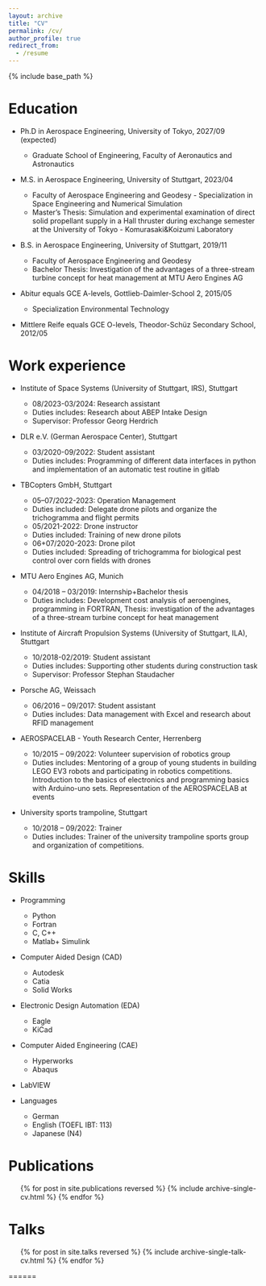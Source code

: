 ```yaml
---
layout: archive
title: "CV"
permalink: /cv/
author_profile: true
redirect_from:
  - /resume
---
```


{% include base_path %}

Education
======
* Ph.D in Aerospace Engineering, University of Tokyo, 2027/09 (expected)
	* Graduate School of Engineering, Faculty of Aeronautics and Astronautics

* M.S. in Aerospace Engineering, University of Stuttgart, 2023/04 
	* Faculty of Aerospace Engineering and Geodesy - Specialization in Space Engineering and Numerical Simulation
	* Master’s Thesis: Simulation and experimental examination of direct solid propellant supply in a Hall thruster during exchange semester at the University of Tokyo - Komurasaki&Koizumi Laboratory

* B.S. in Aerospace Engineering, University of Stuttgart, 2019/11
	* Faculty of Aerospace Engineering and Geodesy 
	* Bachelor Thesis: Investigation of the advantages of a three-stream turbine concept for heat management at MTU Aero Engines AG

* Abitur equals GCE A-levels, Gottlieb-Daimler-School 2, 2015/05
	* Specialization Environmental Technology

* Mittlere Reife equals GCE O-levels, Theodor-Schüz Secondary School, 2012/05


Work experience
======
* Institute of Space Systems (University of Stuttgart, IRS), Stuttgart
	* 08/2023-03/2024: Research assistant
    * Duties includes: Research about ABEP Intake Design
	* Supervisor: Professor Georg Herdrich
  
* DLR e.V. (German Aerospace Center), Stuttgart
	* 03/2020-09/2022: Student assistant
    * Duties includes: Programming of different data interfaces in python and implementation of an automatic test routine in gitlab

* TBCopters GmbH, Stuttgart
	* 05–07/2022-2023: Operation Management
	* Duties included: Delegate drone pilots and organize the trichogramma and flight permits
	* 05/2021-2022: Drone instructor
	* Duties included: Training of new drone pilots
	* 06+07/2020-2023: Drone pilot
	* Duties included: Spreading of trichogramma for biological pest control over corn fields with drones

* MTU Aero Engines AG, Munich
	* 04/2018 – 03/2019: Internship+Bachelor thesis
    * Duties includes: Development cost analysis of aeroengines, programming in FORTRAN, Thesis: investigation of the advantages of a three-stream turbine concept for heat management

* Institute of Aircraft Propulsion Systems (University of Stuttgart, ILA), Stuttgart
	* 10/2018-02/2019: Student assistant
    * Duties includes: Supporting other students during construction task
	* Supervisor: Professor Stephan Staudacher
  
* Porsche AG, Weissach
	* 06/2016 – 09/2017: Student assistant
    * Duties includes: Data management with Excel and research about RFID management

* AEROSPACELAB - Youth Research Center, Herrenberg
	* 10/2015 – 09/2022: Volunteer supervision of robotics group
    * Duties includes: Mentoring of a group of young students in building LEGO EV3 robots and participating in robotics competitions. Introduction to the basics of electronics and programming basics with Arduino-uno sets. Representation of the AEROSPACELAB at events

* University sports trampoline, Stuttgart
	* 10/2018 – 09/2022: Trainer
    * Duties includes: Trainer of the university trampoline sports group and organization of competitions.


Skills
======
* Programming
	* Python
	* Fortran
	* C, C++
	* Matlab+ Simulink
	
* Computer Aided Design (CAD)
	* Autodesk
	* Catia
	* Solid Works
* Electronic Design Automation (EDA)
	* Eagle
	* KiCad
* Computer Aided Engineering (CAE)
	* Hyperworks
	* Abaqus
* LabVIEW
* Languages
	* German
	* English (TOEFL IBT: 113)
	* Japanese (N4)

Publications
======
  <ul>{% for post in site.publications reversed %}
    {% include archive-single-cv.html %}
  {% endfor %}</ul>
  
Talks
======
  <ul>{% for post in site.talks reversed %}
    {% include archive-single-talk-cv.html  %}
  {% endfor %}</ul>
  
======

